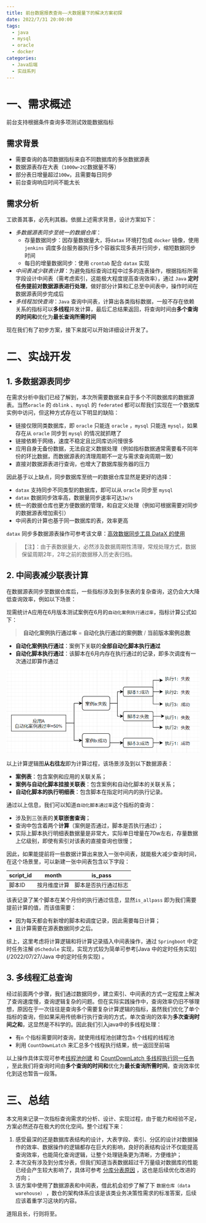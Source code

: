 ```yaml
---
title: 前台数据报表查询——大数据量下的解决方案初探
date: 2022/7/31 20:00:00
tags: 
  - java
  - mysql
  - oracle
  - docker
categories: 
  - Java后端
  - 实战系列
---
```




# 一、需求概述

前台支持根据条件查询多项测试效能数据指标

## 需求背景

- 需要查询的各项数据指标来自不同数据库的多张数据源表
- 数据源表存在大表（`1000w`-`2亿`数据量不等）
- 部分表日增量超过`100w`，且需要每日同步
- 前台查询响应时间不能太长

## 需求分析

工欲善其事，必先利其器。依据上述需求背景，设计方案如下：

- *多数据源表同步至统一的数据仓库*：
  - 存量数据同步：因存量数据量大，将`datax` 环境打包成 `docker` 镜像，使用 `jenkins` 调度多台服务器执行多个容器实现多表并行同步，缩短数据同步时间
  - 每日的增量数据同步：使用 `crontab` 配合 `datax` 实现
- *中间表减少联表计算*：为避免指标查询过程中过多的连表操作，根据指标所需字段设计中间表（需考虑索引，这能极大程度提高查询效率），通过 `Java` **定时任务提前对数据源表进行处理**，做好部分计算和汇总至中间表中，操作时间在数据源表同步完成后
- *多线程加快查询*：`Java` 查询中间表，计算出各类指标数据，一般不存在依赖关系的指标可以**多线程**并发计算，最后汇总结果返回，将查询时间由**多个查询的时间和**优化为**最长查询所需时间**

现在我们有了初步方案，接下来就可以开始详细设计开发了。



# 二、实战开发



## 1. 多数据源表同步 

在需求分析中我们已经了解到，本次所需要数据来自于多个不同数据库的数据源表。当然`oracle`  的 `dblink` 、`mysql` 的 `federated` 都可以帮我们实现在一个数据库实例中访问，但这种方式存在以下明显的缺陷：

- 链接仅限同类数据库，即 `oracle` 只能连 `oracle` ，`mysql` 只能连 `mysql`，如果存在从 `oracle` 同步到 `mysql` 的情况就抓瞎了
- 链接依赖于网络，速度不稳定且比同库访问慢很多
- 应用自身无备份数据，无法自定义数据处理（例如指标数据通常需要看不同年份的环比数据，而数据源表的清理周期不一定与需求查询周期一致）
- 直接对数据源表进行查询，也增大了数据库服务器的压力

因此基于以上缺点，同步数据库至统一的数据仓库显然是更好的选择：

- `datax` 支持同步不同类型的数据库，即可以从 `oracle` 同步至 `mysql` 
- `datax` 数据同步效率高，数据量同步速率可达`1w/s` 
-  统一的数据仓库也更方便数据的管理，和自定义处理（例如可根据需要对同步的数据源表增加索引）
-  中间表的计算也基于同一数据库的表，效率更高

`datax` 同步多数据源表操作可参考该文章：[高效数据同步工具 DataX 的使用](/2022/07/29/高效数据同步工具DataX的使用) 

> 【注】：由于表数据量大，必然涉及数据周期性清理，常规处理方式，数据保留周期2年，2年之前的数据移入历史表归档。



## 2. 中间表减少联表计算

在数据源表同步至数据仓库后，一些指标涉及到多张表的复杂查询，这仍会大大降低查询效率，例如以下场景：

现需统计A应用在6月版本测试案例在6月的`自动化案例执行通过率`，指标计算公式如下：

> ​     **自动化案例执行通过率** = **自动化执行通过的案例数** / **当前版本案例总数**


 - **自动化案例执行通过**：案例下关联的**全部自动化脚本执行通过**
 - **自动化脚本执行通过**：该脚本在6月内存在执行通过的记录，即多次调度有一次通过即算作通过

![1659012565648](../blog-assets/多数据源大表查询思路/1659012565648.png)

以上计算逻辑图**从右往左**即为计算过程，该场景涉及到以下数据源表：

- **案例表**：包含案例和应用的关联关系；
- **案例与自动化脚本挂接关联表**：包含案例和自动化脚本的关联关系；
- **自动化脚本的执行明细表**：包含脚本在指定时间内的执行记录。

通过以上信息，我们可以知道`自动化脚本通过率`这个指标的查询：

- 涉及到三张表的**关联嵌套查询**；
- 查询中包含着两个**计算**（案例是否通过，脚本是否执行通过）；
- 实际上脚本执行明细表数据量是非常大，实际单日增量在70w左右，存量数据上亿级别，即使有索引对该表的直接查询也很慢；

因此，如果能提前将一些数据计算出来放入一张中间表，就能极大减少查询时间，在这个场景里，可以新建一张中间表包含以下字段：

| script_id | month        | is_pass              |
| --------- | ------------ | -------------------- |
| 脚本ID    | 按月维度计算 | 脚本是否执行通过标志 |

该表记录了某个脚本在某个月份的执行通过信息，显然`is_allpass` 即为我们需要提前计算的值，而该值需要：

- 因为每天都会有新增的脚本和调度记录，因此需要每日计算；
- 且计算需要在源表数据同步之后。

综上，这里考虑将计算逻辑和将计算记录插入中间表操作，通过 `Springboot` 中定时任务注解 `@Schedule` 实现，实现方式较为简单可参考[Java 中的定时任务实现](/2022/07/27/Java 中的定时任务实现) 。



## 3. 多线程汇总查询

经过前面两个步骤，我们通过数据同步，建立索引、中间表的方式一定程度上解决了查询速度慢，查询逻辑复杂的问题。但在实际实践操作中，查询效率仍旧不够理想，原因在于一次往往是查询多个需要复杂计算逻辑的指标，虽然我们优化了单个指标的查询，但如果采用传统串行执行查询的方式，单次查询的效率为**多次查询时间之和**，这显然是不科学的。因此我们引入java中的多线程处理：

- 有`n` 个指标需要同时查询，就使用线程池创建包含`n` 个线程的线程池
- 利用 `CountDownLatch` 来汇总多个线程执行结果，统一返回至前端

以上操作具体实现可参考[线程池创建](/2022/07/06/异步调用(一)) 和 [CountDownLatch 多线程执行同一任务]() ，至此我们将查询时间由**多个查询的时间和**优化为**最长查询所需时间**，查询效率优化到这也暂告一段落。



# 三、总结

本文用来记录一次指标查询需求的分析、设计、实现过程，由于能力和经验不足，方案必然还存在极大的优化空间。整个过程下来：

1. 感受最深的还是数据库表结构的设计，大表字段、索引、分区的设计对数据操作的效率、数据操作的逻辑都存在巨大的影响，良好的表结构设计不仅能提高查询效率，也能简化查询逻辑，让整个处理链条更为清晰，方便维护；
2. 本次没有涉及到分库分表，但我们知道当表数据超过千万量级对数据库的性能已经会产生较大影响了，具体可参考  [分库分表原因](https://blog.csdn.net/m0_48383346/article/details/116999608?ops_request_misc=%7B%22request%5Fid%22%3A%22165925327116781432942421%22%2C%22scm%22%3A%2220140713.130102334..%22%7D&request_id=165925327116781432942421&biz_id=0&utm_medium=distribute.pc_search_result.none-task-blog-2~all~top_positive~default-1-116999608-null-null.142^v35^experiment_2_v1&utm_term=分库分表&spm=1018.2226.3001.4187) ，这也是后续优化改进的方向；
3. 该方案中使用了数据源表和中间表，借此机会初步了解了下 `数据仓库（data warehouse）` ，数仓的架构体系应该是该类业务决策性需求的标准答案，后续应该着重学习这块的内容。

道阻且长，行则将至。